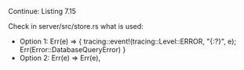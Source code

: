 Continue: Listing 7.15

Check in  server/src/store.rs what is used:
- Option 1:
            Err(e) => {
                tracing::event!(tracing::Level::ERROR, "{:?}", e);
                Err(Error::DatabaseQueryError)
            }
- Option 2:
            Err(e) => Err(e),

